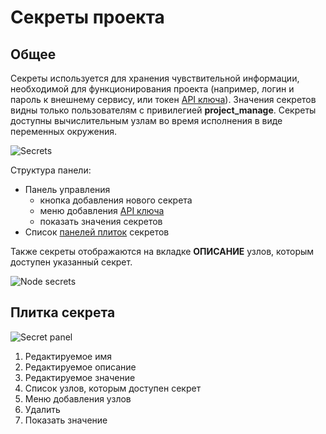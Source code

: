 # Секреты проекта

## Общее

Секреты используется для хранения чувствительной информации, необходимой для функционирования проекта (например, логин и пароль к внешнему сервису, или токен [API ключа][1]). Значения секретов видны только пользователям с привилегией **project_manage**. Секреты доступны вычислительным узлам во время исполнения в виде переменных окружения.

![Secrets](/images/common/secrets.png)

Структура панели:

- Панель управления
  - <span class="iconify-inline" data-icon="mdi:plus"></span> кнопка добавления нового секрета
  - <span class="iconify-inline" data-icon="mdi:key-plus"></span> меню добавления [API ключа][1]
  - <span class="iconify-inline" data-icon="mdi:eye"></span> показать значения секретов
- Список [панелей плиток](#плитка-секрета) секретов

Также секреты отображаются на вкладке **ОПИСАНИЕ** узлов, которым доступен указанный секрет.

![Node secrets](/images/common/secrets_node_definition.png)

## Плитка секрета

![Secret panel](/images/common/secrets_panel.png)

1. Редактируемое имя
2. Редактируемое описание
3. Редактируемое значение
4. Список узлов, которым доступен секрет
5. <span class="iconify-inline" data-icon="mdi:magnify"></span> Меню добавления узлов
6. <span class="iconify-inline" data-icon="mdi:delete"></span> Удалить
7. <span class="iconify-inline" data-icon="mdi:eye"></span> Показать значение

[1]: /desc/api_keys.md

